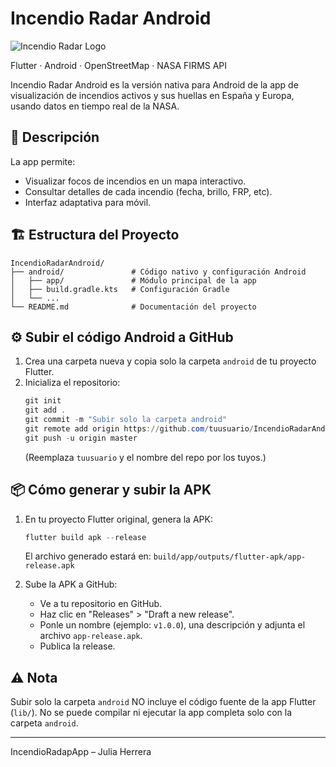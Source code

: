 

# Incendio Radar Android

![Incendio Radar Logo](android/app/src/main/res/mipmap-xxxhdpi/ic_launcher.png)

Flutter · Android · OpenStreetMap · NASA FIRMS API

Incendio Radar Android es la versión nativa para Android de la app de visualización de incendios activos y sus huellas en España y Europa, usando datos en tiempo real de la NASA.

## 📱 Descripción

La app permite:
- Visualizar focos de incendios en un mapa interactivo.
- Consultar detalles de cada incendio (fecha, brillo, FRP, etc).
- Interfaz adaptativa para móvil.

## 🏗️ Estructura del Proyecto

```
IncendioRadarAndroid/
├── android/               # Código nativo y configuración Android
│   ├── app/               # Módulo principal de la app
│   ├── build.gradle.kts   # Configuración Gradle
│   └── ...
└── README.md              # Documentación del proyecto
```

## ⚙️ Subir el código Android a GitHub

1. Crea una carpeta nueva y copia solo la carpeta `android` de tu proyecto Flutter.
2. Inicializa el repositorio:
   ```powershell
   git init
   git add .
   git commit -m "Subir solo la carpeta android"
   git remote add origin https://github.com/tuusuario/IncendioRadarAndroid.git
   git push -u origin master
   ```
   (Reemplaza `tuusuario` y el nombre del repo por los tuyos.)

## 📦 Cómo generar y subir la APK

1. En tu proyecto Flutter original, genera la APK:
   ```powershell
   flutter build apk --release
   ```
   El archivo generado estará en:
   `build/app/outputs/flutter-apk/app-release.apk`

2. Sube la APK a GitHub:
   - Ve a tu repositorio en GitHub.
   - Haz clic en "Releases" > "Draft a new release".
   - Ponle un nombre (ejemplo: `v1.0.0`), una descripción y adjunta el archivo `app-release.apk`.
   - Publica la release.

## ⚠️ Nota

Subir solo la carpeta `android` NO incluye el código fuente de la app Flutter (`lib/`).
No se puede compilar ni ejecutar la app completa solo con la carpeta `android`.

---
IncendioRadapApp – Julia Herrera
